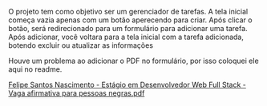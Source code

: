 O projeto tem como objetivo ser um gerenciador de tarefas. A tela inicial começa vazia apenas com um botão aperecendo para criar. Após clicar o botão, será redirecionado para um formulário para adicionar uma tarefa.
Após adicionar, você voltara para a tela inicial com a tarefa adicionada, botendo excluir ou atualizar as informações

Houve um problema ao adicionar o PDF no formulário, por isso coloquei ele aqui no readme.

[Felipe Santos Nascimento - Estágio em Desenvolvedor Web Full Stack - Vaga afirmativa para pessoas negras.pdf](https://github.com/user-attachments/files/19079022/Felipe.Santos.Nascimento.-.Estagio.em.Desenvolvedor.Web.Full.Stack.-.Vaga.afirmativa.para.pessoas.negras.pdf)
